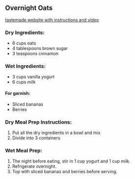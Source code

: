 ## Overnight Oats
[tastemade website with instructions and video](https://www.tastemade.com/shows/linear-struggle-meals/the-weekly-struggle-budget)

### Dry Ingredients:
* 6 cups oats
* 4 tablespoons brown sugar
* 3 teaspoons cinnamon

### Wet Ingredients:
* 3 cups vanilla yogurt
* 6 cups milk

#### For garnish:
* Sliced bananas
* Berries

### Dry Meal Prep Instructions:
1. Put all the dry ingredients in a bowl and mix
2. Divide into 3 containers

### Wet Meal Prep:
1. The night before eating, stir in 1 cup yogurt and 1 cup milk.
2. Refrigerate overnight.
3. Top with sliced bananas and berries before serving.
